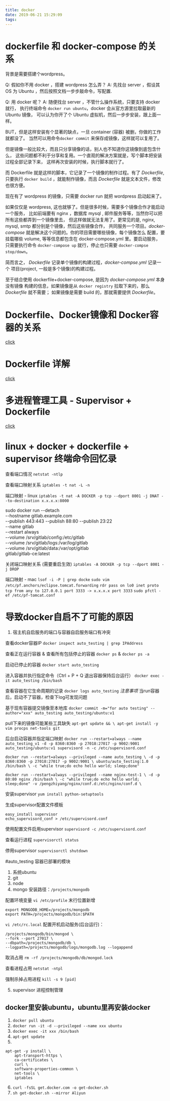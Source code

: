 ```yaml
---
title: docker
date: 2019-06-21 15:29:09
tags:
---
```


# dockerfile 和 docker-compose 的关系

背景是需要搭建个wordpress。

Q: 假如你不用 docker ，搭建 wordpress 怎么弄？
A: 先找台 server ，假设其 OS 为 Ubuntu ，然后按照文档一步步敲命令，写配置.

Q: 用 docker 呢？
A: 随便找台 server ，不管什么操作系统，只要支持 docker 就行，
执行终端命令 `docker run ubuntu`，docker 会从官方源里拉取最新的 Ubuntu 镜像，
可以认为你开了个 Ubuntu 虚拟机，然后一步步安装，跟上面一样。

BUT，但是这样安装有个显著的缺点，一旦 container (容器) 被删，你做的工作就都没了。
当然可以用命令`docker commit` 来保存成镜像，这样就可以复用了。

但是镜像一般比较大，而且只分享镜像的话，别人也不知道你这镜像到底包含什么，
这些问题都不利于分享和复用。一个直观的解决方案就是，写个脚本把安装过程全部记录下来，
这样再次安装的时候，执行脚本就行了。

而 Dockerfile 就是这样的脚本，它记录了一个镜像的制作过程。有了 *Dockerfile*, 只要执行
`docker build` ，就能制作镜像，而且 *Dockerfile* 就是文本文件，修改也很方便。

现在有了 wordpress 的镜像，只需要 docker run 就把 wordpress 启动起来了。

如果仅仅是 wordpress, 这也就够了。但是很多时候，需要多个镜像合作才能启动一个服务，
比如前端要有 nginx ，数据库 mysql , 邮件服务等等，当然你可以把所有这些都弄到一个镜像里去，
但这样做就无法复用了。更常见的是, nginx, mysql, smtp 都分别是个镜像，然后这些镜像合作，
共同服务一个项目。*docker-compose* 就是解决这个问题的。你的项目需要哪些镜像，每个镜像怎么
配置，要挂载哪些 volume, 等等信息都包含在 docker-compose.yml 里。要启动服务，
只需要执行命令 `docker-compose up` 就行，停止也只需要 `docker-compse stop/down`。

简而言之， *Dockerfile* 记录单个镜像的构建过程，*docker-compse.yml* 记录一个
项目(project, 一般是多个镜像)的构建过程。

至于结合使用 dockerfile+docker-compose, 是因为 *docker-compose.yml* 本身没有镜像
构建的信息，如果镜像是从 `docker registry` 拉取下来的，那么 *Dockerfile* 就不需要；
如果镜像是需要 build 的，那就需要提供 *Dockerfile*。

# Dockerfile、Docker镜像和 Docker容器的关系
[click](http://blog.csdn.net/zhousenshan/article/details/51501734)

# Dockerfile 详解
[click](http://blog.csdn.net/mozf881/article/details/55798811)

# 多进程管理工具 - Supervisor + Dockerfile
[click](https://www.linuxprobe.com/docker-process-management1.html)

# linux + docker + dockerfile + supervisor 终端命令回忆录

查看端口情况
`netstat -ntlp`

查看端口映射关系
`iptables -t nat -L -n`

端口映射 - linux
`iptables -t nat -A DOCKER -p tcp --dport 8001 -j DNAT --to-destination x.x.x.x:8000`

sudo docker run --detach \
  --hostname gitlab.example.com \
  --publish 443:443 --publish 88:80 --publish 23:22 \
  --name gitlab \
  --restart always \
  --volume /srv/gitlab/config:/etc/gitlab \
  --volume /srv/gitlab/logs:/var/log/gitlab \
  --volume /srv/gitlab/data:/var/opt/gitlab \
  gitlab/gitlab-ce:latest

关闭端口映射关系 (需要重启生效)
`iptables -A DOCKER -p tcp --dport 8001 -j DROP`

端口映射 - mac
`lsof -i -P | grep docke`
`sudo vim /etc/pf.anchors/eclipse.tomcat.forwarding`
`rdr pass on lo0 inet proto tcp from any to 127.0.0.1 port 3333 -> x.x.x.x port 3333`
`sudo pfctl -ef /etc/pf-tomcat.conf`

# 导致docker自启不了可能的原因
1. 宿主机自启服务的端口与容器自启服务端口有冲突

查看docker容器IP
`docker inspect auto_testing | grep IPAddress`

查看正在运行容器 & 查看所有包括停止的容器
`docker ps` & `docker ps -a`

启动已停止的容器
`docker start auto_testing`

进入容器并执行指定命令（Ctrl + P + Q 退出容器保持后台运行）
`docker exec -it auto_testing /bin/bash`

查看容器在它生命周期的记录
`docker logs auto_testing`
*注意事项* 当run容器后，启动不了容器，检查下log可发现问题

基于现有容器提交镜像至本地库
`docker commit -m="for auto testing" --author="xxx" auto_testing auto_testing/ubuntu:v1`

pull下来的镜像可能某些工具缺失
`apt-get update && \
apt-get install -y vim procps net-tools git
`

后台启动容器并指定端口映射
`docker run --restart=always --name auto_testing_v1 -d -p 8360:8360 -p 27018:27017 -p 9002:9001 auto_testing/ubuntu:v1 supervisord -n -c /etc/supervisord.conf`

`docker run --restart=always --privileged --name auto_testing \
-d -p 8360:8360 -p 27018:27017 -p 9002:9001 \
ubuntu/auto_testing:1.0 /bin/bash \
-c "while true;do echo hello world; sleep;done"`

`docker run --restart=always --privileged --name nginx-test-1 \
-d -p 80:80 nginx /bin/bash \
-c "while true;do echo hello world; sleep;done"
-v /pengzhiyang/nginx/conf.d:/etc/nginx/conf.d \
`

安装supervisor
`yum install python-setuptools`

生成supervisor配置文件模板
```
easy_install supervisor
echo_supervisord_conf > /etc/supervisord.conf
```

使用配置文件启用supervisor
`supervisord -c /etc/supervisord.conf`

查看运行进程
`supervisorctl status`

停用supervisor
`supervisorctl shutdown`

#auto_testing 容器已部署的模块

1. 系统ubuntu
2. git
3. node
4. mongo
安装路径：`/projects/mongodb`

配置环境变量
`vi /etc/profile`
末行位置新增
```
export MONGODB_HOME=/projects/mongodb
export PATH=/projects/mongodb/bin:$PATH
```

`vi /etc/rc.local`
配置开机启动服务(后台运行)：
```
/projects/mongodb/bin/mongod \
--fork --port 27017 \
--dbpath=/projects/mongodb/db \
--logpath=/projects/mongodb/logs/mongodb.log --logappend
```

取消占用
`rm -rf /projects/mongodb/db/mongod.lock`

查看进程占用
`netstat -ntpl`

强制杀掉占用进程
`kill -s 9 [pid]`

5. supervisor 进程控制管理


## docker里安装ubuntu，ubuntu里再安装docker

1. `docker pull ubuntu`
2. `docker run -it -d --privileged --name xxx ubuntu`
3. `docker exec -it xxx /bin/bash`
4. `apt-get update`
5.
```
apt-get -y install \
    apt-transport-https \
    ca-certificates \
    curl \
    software-properties-common \
    net-tools \
    iptables
```
6. `curl -fsSL get.docker.com -o get-docker.sh`
7. `sh get-docker.sh --mirror Aliyun`